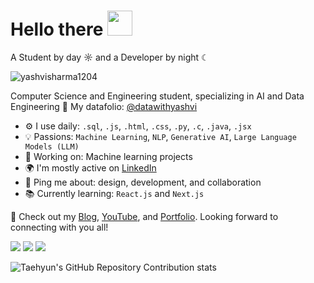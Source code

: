  # Hello there <img src="https://github.com/user-attachments/assets/ef8aa47e-72db-4604-9985-6107dc3ad4cb" width="40" height="40" />
A Student by day ☼ and a Developer by night ☾

<p align="left"> <img src="https://komarev.com/ghpvc/?username=yashvisharma1204&label=Profile%20views&color=0e75b6&style=flat" alt="yashvisharma1204" /> </p>

Computer Science and Engineering student, specializing in AI and Data Engineering 👑
My datafolio: [@datawithyashvi](https://github.com/datawithyashvi)

- ⚙️ I use daily: `.sql`, `.js`, `.html`, `.css`, `.py`, `.c`, `.java`, `.jsx`
- 💡 Passions: `Machine Learning`, `NLP`, `Generative AI`, `Large Language Models (LLM)`
- 💅 Working on: Machine learning projects
- 🌍 I'm mostly active on [LinkedIn](https://www.linkedin.com/in/yashvi-sharma-150863220/)
- 💬 Ping me about: design, development, and collaboration
- 📚 Currently learning: `React.js` and `Next.js`

🚀 Check out my [Blog](https://blog95319.wordpress.com/), [YouTube](https://www.youtube.com/@yashvisharma1204), and [Portfolio](https://portfolio-three-wheat-21.vercel.app).
Looking forward to connecting with you all!

![](http://github-profile-summary-cards.vercel.app/api/cards/profile-details?username=yashvisharma1204&theme=dark)
![](http://github-profile-summary-cards.vercel.app/api/cards/stats?username=yashvisharma1204&theme=dark)
![](http://github-profile-summary-cards.vercel.app/api/cards/productive-time?username=yashvisharma1204&theme=dark&utcOffset=8)

![Taehyun's GitHub Repository Contribution stats](https://github-contributor-stats.vercel.app/api?username=yashvisharma1204&hide=B,B%2B&hide_contributor_rank=false&limit=5)
